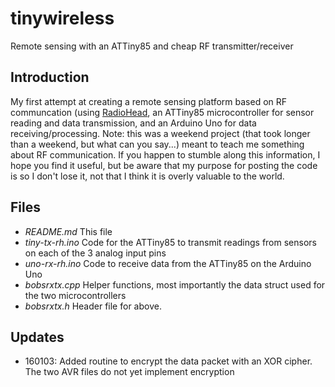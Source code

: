 # tinywireless
Remote sensing with an ATTiny85 and cheap RF transmitter/receiver
## Introduction
My first attempt at creating a remote sensing platform based on RF communcation (using [RadioHead](http://www.airspayce.com/mikem/arduino/RadioHead/index.html), an ATTiny85 microcontroller for sensor reading and data transmission, and an Arduino Uno for data receiving/processing.
Note: this was a weekend project (that took longer than a weekend, but what can you say...) meant to teach me something about RF communication.  If you happen to stumble along this information, I hope you find it useful, but be aware that my purpose for posting the code is so I don't lose it, not that I think it is overly valuable to the world.
## Files
- *README.md* This file
- *tiny-tx-rh.ino* Code for the ATTiny85 to transmit readings from sensors on each of the 3 analog input pins
- *uno-rx-rh.ino* Code to receive data from the ATTiny85 on the Arduino Uno
- *bobsrxtx.cpp* Helper functions, most importantly the data struct used for the two microcontrollers
- *bobsrxtx.h* Header file for above.
## Updates
- 160103: Added routine to encrypt the data packet with an XOR cipher.  The two AVR files do not yet implement encryption
